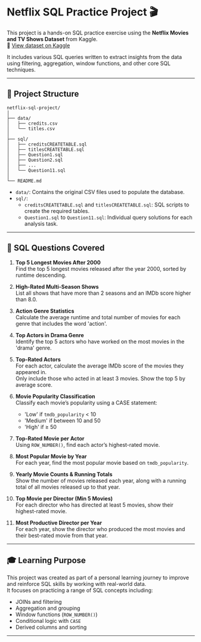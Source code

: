 
# Netflix SQL Practice Project 🎬

This project is a hands-on SQL practice exercise using the **Netflix Movies and TV Shows Dataset** from Kaggle.  
🔗 [View dataset on Kaggle](https://www.kaggle.com/datasets/victorsoeiro/netflix-tv-shows-and-movies/data)


It includes various SQL queries written to extract insights from the data using filtering, aggregation, window functions, and other core SQL techniques.

---

## 📁 Project Structure

```
netflix-sql-project/
│
├── data/
│   ├── credits.csv
│   └── titles.csv
│
├── sql/
│   ├── creditsCREATETABLE.sql
│   ├── titlesCREATETABLE.sql
│   ├── Question1.sql
│   ├── Question2.sql
│   ├── ...
│   └── Question11.sql
│
└── README.md
```

- `data/`: Contains the original CSV files used to populate the database.
- `sql/`:
  - `creditsCREATETABLE.sql` and `titlesCREATETABLE.sql`: SQL scripts to create the required tables.
  - `Question1.sql` to `Question11.sql`: Individual query solutions for each analysis task.

---

## 🧠 SQL Questions Covered

1. **Top 5 Longest Movies After 2000**  
   Find the top 5 longest movies released after the year 2000, sorted by runtime descending.

2. **High-Rated Multi-Season Shows**  
   List all shows that have more than 2 seasons and an IMDb score higher than 8.0.

3. **Action Genre Statistics**  
   Calculate the average runtime and total number of movies for each genre that includes the word 'action'.

4. **Top Actors in Drama Genre**  
   Identify the top 5 actors who have worked on the most movies in the 'drama' genre.

5. **Top-Rated Actors**  
   For each actor, calculate the average IMDb score of the movies they appeared in.  
   Only include those who acted in at least 3 movies. Show the top 5 by average score.

6. **Movie Popularity Classification**  
   Classify each movie’s popularity using a CASE statement:
   - 'Low' if `tmdb_popularity` < 10  
   - 'Medium' if between 10 and 50  
   - 'High' if ≥ 50

7. **Top-Rated Movie per Actor**  
   Using `ROW_NUMBER()`, find each actor’s highest-rated movie.

8. **Most Popular Movie by Year**  
   For each year, find the most popular movie based on `tmdb_popularity`.

9. **Yearly Movie Counts & Running Totals**  
   Show the number of movies released each year, along with a running total of all movies released up to that year.

10. **Top Movie per Director (Min 5 Movies)**  
    For each director who has directed at least 5 movies, show their highest-rated movie.

11. **Most Productive Director per Year**  
    For each year, show the director who produced the most movies and their best-rated movie from that year.

---

## 🎓 Learning Purpose

This project was created as part of a personal learning journey to improve and reinforce SQL skills by working with real-world data.  
It focuses on practicing a range of SQL concepts including:

- JOINs and filtering  
- Aggregation and grouping  
- Window functions (`ROW_NUMBER()`)  
- Conditional logic with `CASE`  
- Derived columns and sorting  

---
